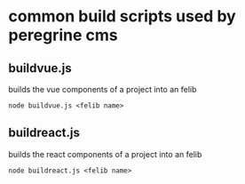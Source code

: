 # common build scripts used by peregrine cms

## buildvue.js

builds the vue components of a project into an felib

`node buildvue.js <felib name>`

## buildreact.js

builds the react components of a project into an felib

`node buildreact.js <felib name>`
